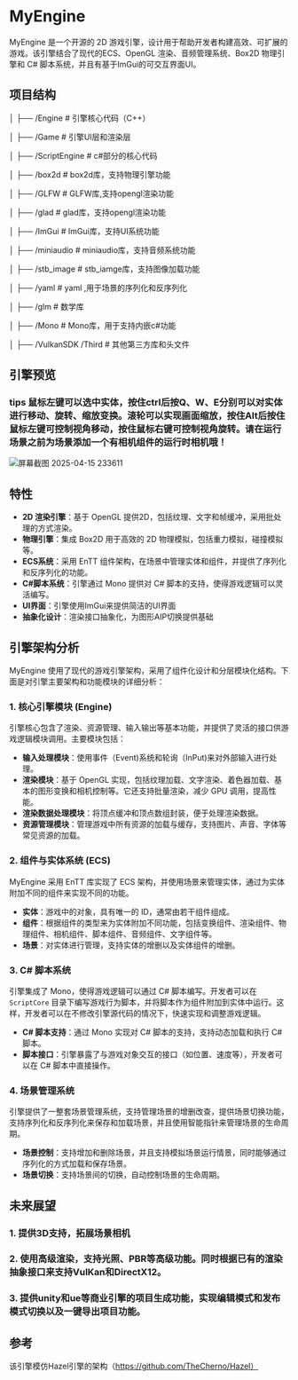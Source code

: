 # MyEngine

MyEngine 是一个开源的 2D 游戏引擎，设计用于帮助开发者构建高效、可扩展的游戏。该引擎结合了现代的ECS、OpenGL 渲染、音频管理系统、Box2D 物理引擎和 C# 脚本系统，并且有基于ImGui的可交互界面UI。

## 项目结构

│ ├── /Engine # 引擎核心代码（C++）

│ ├── /Game # 引擎UI层和渲染层

│ ├── /ScriptEngine # c#部分的核心代码

│ ├── /box2d # box2d库，支持物理引擎功能

│ ├── /GLFW # GLFW库,支持opengl渲染功能

│ ├── /glad # glad库，支持opengl渲染功能

│ ├── /ImGui # ImGui库，支持UI系统功能

│ ├── /miniaudio # miniaudio库，支持音频系统功能

│ ├── /stb_image # stb_iamge库，支持图像加载功能

│ ├── /yaml # yaml ,用于场景的序列化和反序列化

│ ├── /glm # 数学库

│ ├── /Mono # Mono库，用于支持内嵌c#功能

│ ├── /VulkanSDK /Third # 其他第三方库和头文件



## 引擎预览

### tips 鼠标左键可以选中实体，按住ctrl后按Q、W、E分别可以对实体进行移动、旋转、缩放变换。滚轮可以实现画面缩放，按住Alt后按住鼠标左键可控制视角移动，按住鼠标右键可控制视角旋转。请在运行场景之前为场景添加一个有相机组件的运行时相机哦！ 
![屏幕截图 2025-04-15 233611](https://github.com/user-attachments/assets/7e2a574e-b650-44ea-bf56-328ca86936c3)




## 特性

- **2D 渲染引擎**：基于 OpenGL 提供2D，包括纹理、文字和帧缓冲，采用批处理的方式渲染。
- **物理引擎**：集成 Box2D 用于高效的 2D 物理模拟，包括重力模拟，碰撞模拟等。
- **ECS系统**：采用 EnTT 组件架构，在场景中管理实体和组件，并提供了序列化和反序列化的功能。
- **C#脚本系统**：引擎通过 Mono 提供对 C# 脚本的支持，使得游戏逻辑可以灵活编写。
- **UI界面**：引擎使用ImGui来提供简洁的UI界面
- **抽象化设计**：渲染接口抽象化，为图形AIP切换提供基础


## 引擎架构分析

MyEngine 使用了现代的游戏引擎架构，采用了组件化设计和分层模块化结构。下面是对引擎主要架构和功能模块的详细分析：

### 1. **核心引擎模块 (Engine)**

引擎核心包含了渲染、资源管理、输入输出等基本功能，并提供了灵活的接口供游戏逻辑模块调用。主要模块包括：

- **输入处理模块**：使用事件（Event)系统和轮询（InPut)来对外部输入进行处理。
- **渲染模块**：基于 OpenGL 实现，包括纹理加载、文字渲染、着色器加载、基本的图形变换和相机控制等。它还支持批量渲染，减少 GPU 调用，提高性能。
- **渲染数据处理模块**：将顶点缓冲和顶点数组封装，便于处理渲染数据。
- **资源管理模块**：管理游戏中所有资源的加载与缓存，支持图片、声音、字体等常见资源的加载。

### 2. **组件与实体系统 (ECS)**

MyEngine 采用 EnTT 库实现了 ECS 架构，并使用场景来管理实体，通过为实体附加不同的组件来实现不同的功能。

- **实体**：游戏中的对象，具有唯一的 ID，通常由若干组件组成。
- **组件**：根据组件的类型来为实体附加不同功能，包括变换组件、渲染组件、物理组件、相机组件、脚本组件、音频组件、文字组件等。
- **场景**：对实体进行管理，支持实体的增删以及实体组件的增删。

### 3. **C# 脚本系统**

引擎集成了 Mono，使得游戏逻辑可以通过 C# 脚本编写。开发者可以在 `ScriptCore` 目录下编写游戏行为脚本，并将脚本作为组件附加到实体中运行。这样，开发者可以在不修改引擎源代码的情况下，快速实现和调整游戏逻辑。

- **C# 脚本支持**：通过 Mono 实现对 C# 脚本的支持，支持动态加载和执行 C# 脚本。
- **脚本接口**：引擎暴露了与游戏对象交互的接口（如位置、速度等），开发者可以在 C# 脚本中直接操作。

### 4. **场景管理系统**

引擎提供了一整套场景管理系统，支持管理场景的增删改查，提供场景切换功能，支持序列化和反序列化来保存和加载场景，并且使用智能指针来管理场景的生命周期。

- **场景控制**：支持增加和删除场景，并且支持模拟场景运行情景，同时能够通过序列化的方式加载和保存场景。
- **场景切换**：支持场景间的切换，自动控制场景的生命周期。


## 未来展望

### 1. 提供3D支持，拓展场景相机

### 2. 使用高级渲染，支持光照、PBR等高级功能。同时根据已有的渲染抽象接口来支持VulKan和DirectX12。

### 3. 提供unity和ue等商业引擎的项目生成功能，实现编辑模式和发布模式切换以及一键导出项目功能。


## 参考
该引擎模仿Hazel引擎的架构（https://github.com/TheCherno/Hazel）
